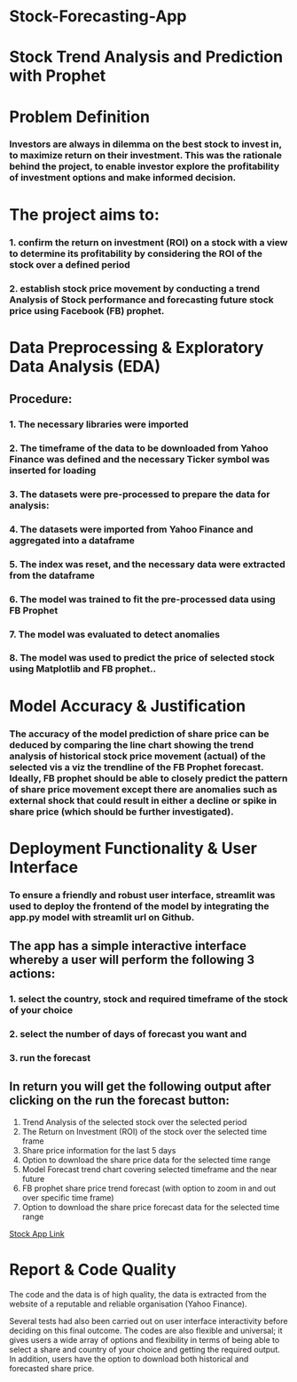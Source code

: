 # Stock-Forecasting-App

# Stock Trend Analysis and Prediction with Prophet

# Problem Definition
### Investors are always in dilemma on the best stock to invest in, to maximize return on their investment. This was the rationale behind the project, to enable investor explore the profitability of investment options and make informed decision.

# The project aims to:
### 1. confirm the return on investment (ROI) on a stock with a view to determine its profitability by considering the ROI of the stock over a defined period
### 2. establish stock price movement by conducting a trend Analysis of Stock performance and forecasting future stock price using Facebook (FB) prophet.

# Data Preprocessing & Exploratory Data Analysis (EDA)
## Procedure:
### 1. The necessary libraries were imported
### 2. The timeframe of the data to be downloaded from Yahoo Finance was defined and the necessary Ticker symbol was inserted for loading
### 3. The datasets were pre-processed to prepare the data for analysis:
### 4. The datasets were imported from Yahoo Finance and aggregated into a dataframe
### 5. The index was reset, and the necessary data were extracted from the dataframe
### 6. The model was trained to fit the pre-processed data using FB Prophet
### 7. The model was evaluated to detect anomalies
### 8. The model was used to predict the price of selected stock using Matplotlib and FB prophet..


# Model Accuracy & Justification
### The accuracy of the model prediction of share price can be deduced by comparing the line chart showing the trend analysis of historical stock price movement (actual) of the selected vis a viz the trendline of the FB Prophet forecast. Ideally, FB prophet should be able to closely predict the pattern of share price movement except there are anomalies such as external shock that could result in either a decline or spike in share price (which should be further investigated). 

# Deployment Functionality & User Interface
### To ensure a friendly and robust user interface, streamlit was used to deploy the frontend of the model by integrating the app.py model with streamlit url on Github. 

## The app has a simple interactive interface whereby a user will perform the following 3 actions:
### 1.	select the country, stock and required timeframe of the stock of your choice
### 2.	select the number of days of forecast you want and
### 3.	run the forecast

## In return you will get the following output after clicking on the run the forecast button:
1.	Trend Analysis of the selected stock over the selected period
2.	The Return on Investment (ROI) of the stock over the selected time frame
3.	Share price information for the last 5 days
4.	Option to download the share price data for the selected time range
5.	Model Forecast trend chart covering selected timeframe and the near future
6.	FB prophet share price trend forecast (with option to zoom in and out over specific time frame)
7.	Option to download the share price forecast data for the selected time range

[Stock App Link](https://lawalstock-forecasting-app-blua22salmsjry2u5cdtjz.streamlit.app)

# Report & Code Quality
The code and the data is of high quality, the data is extracted from the website of a reputable and reliable organisation (Yahoo Finance).

Several tests had also been carried out on user interface interactivity before deciding on this final outcome. The codes are also flexible and universal; it gives users a wide array of options and flexibility in terms of being able to select a share and country of your choice and getting the required output. In addition, users have the option to download both historical and forecasted share price.

